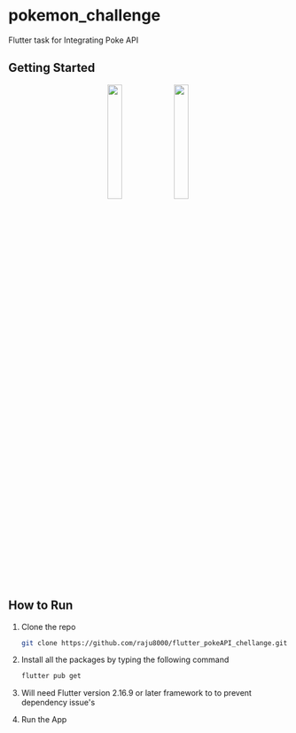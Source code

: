 # pokemon_challenge

Flutter task for Integrating Poke API

## Getting Started

<p align="center">
<img src="https://i.ibb.co/1nyTHZx/Simulator-Screenshot-i-Phone-15-Pro-Max-2024-06-13-at-23-54-23.png" width="23%"></img> 
<img src="https://i.ibb.co/tDhpfBm/Simulator-Screenshot-i-Phone-15-Pro-Max-2024-06-13-at-23-56-08.png" width="23%"></img> 
</p>

## How to Run

1. Clone the repo
   ```sh
   git clone https://github.com/raju8000/flutter_pokeAPI_chellange.git
   ```
2. Install all the packages by typing the following command
   ```sh
   flutter pub get
   ```
3.  Will need Flutter version 2.16.9 or later framework to to prevent dependency issue's

4.  Run the App